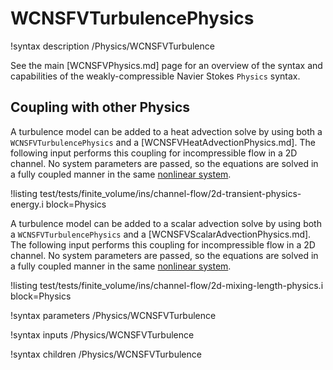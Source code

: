 # WCNSFVTurbulencePhysics

!syntax description /Physics/WCNSFVTurbulence

See the main [WCNSFVPhysics.md] page for an overview of the syntax and capabilities of the
weakly-compressible Navier Stokes `Physics` syntax.

## Coupling with other Physics

A turbulence model can be added to a heat advection solve by using both a `WCNSFVTurbulencePhysics` and a [WCNSFVHeatAdvectionPhysics.md].
The following input performs this coupling for incompressible flow in a 2D channel.
No system parameters are passed, so the equations are solved in a fully coupled manner in the same [nonlinear system](systems/NonlinearSystem.md).

!listing test/tests/finite_volume/ins/channel-flow/2d-transient-physics-energy.i block=Physics

A turbulence model can be added to a scalar advection solve by using both a `WCNSFVTurbulencePhysics` and a [WCNSFVScalarAdvectionPhysics.md].
The following input performs this coupling for incompressible flow in a 2D channel.
No system parameters are passed, so the equations are solved in a fully coupled manner in the same [nonlinear system](systems/NonlinearSystem.md).

!listing test/tests/finite_volume/ins/channel-flow/2d-mixing-length-physics.i block=Physics

!syntax parameters /Physics/WCNSFVTurbulence

!syntax inputs /Physics/WCNSFVTurbulence

!syntax children /Physics/WCNSFVTurbulence
